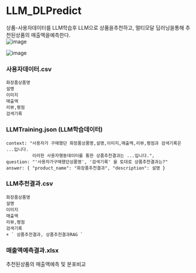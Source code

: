 # LLM_DLPredict
상품-사용자데이터를 LLM학습후 LLM으로 상품을추천하고, 멀티모달 딥러닝을통해 추천된상품의 매출액을예측한다.  <br>
![image](https://github.com/user-attachments/assets/b8b416c4-27d7-40d4-963f-742ce72f8f39)

![image](https://github.com/user-attachments/assets/16634c2c-4c76-41f1-96e8-d06f47251d80)

### 사용자데이터.csv
```
화장품상품명
설명
이미지
매출액
리뷰,평점
검색기록
```

### LLMTraining.json (LLM학습데이터)
```
context: "사용자가 구매했던 화장품상품명,설명,이미지,매출액,리뷰,평점과 검색기록은 ...입니다.
          이러한 사용자행동데이터를 통한 상품추천결과는 ...입니다.",
question: "'사용자가구매했던상품명', '검색기록' 을 토대로 상품추천결과는?"
answer: { "product_name": "화장품추천결과", "description": 설명 }
```

### LLM추천결과.csv
```
화장품상품명
설명
이미지
매출액
리뷰,평점
검색기록
+ ` 상품추천결과, 상품추천결과RAG `
```

### 매출액예측결과.xlsx
추천된상품의 매출액예측 및 분포비교
